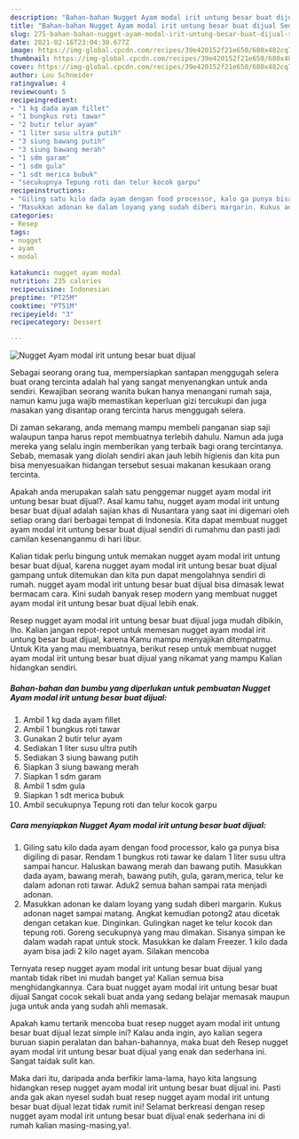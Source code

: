 ```yaml
---
description: "Bahan-bahan Nugget Ayam modal irit untung besar buat dijual Sederhana Untuk Jualan"
title: "Bahan-bahan Nugget Ayam modal irit untung besar buat dijual Sederhana Untuk Jualan"
slug: 275-bahan-bahan-nugget-ayam-modal-irit-untung-besar-buat-dijual-sederhana-untuk-jualan
date: 2021-02-16T23:04:30.677Z
image: https://img-global.cpcdn.com/recipes/39e420152f21e650/680x482cq70/nugget-ayam-modal-irit-untung-besar-buat-dijual-foto-resep-utama.jpg
thumbnail: https://img-global.cpcdn.com/recipes/39e420152f21e650/680x482cq70/nugget-ayam-modal-irit-untung-besar-buat-dijual-foto-resep-utama.jpg
cover: https://img-global.cpcdn.com/recipes/39e420152f21e650/680x482cq70/nugget-ayam-modal-irit-untung-besar-buat-dijual-foto-resep-utama.jpg
author: Lou Schneider
ratingvalue: 4
reviewcount: 5
recipeingredient:
- "1 kg dada ayam fillet"
- "1 bungkus roti tawar"
- "2 butir telur ayam"
- "1 liter susu ultra putih"
- "3 siung bawang putih"
- "3 siung bawang merah"
- "1 sdm garam"
- "1 sdm gula"
- "1 sdt merica bubuk"
- "secukupnya Tepung roti dan telur kocok garpu"
recipeinstructions:
- "Giling satu kilo dada ayam dengan food processor, kalo ga punya bisa digiling di pasar. Rendam 1 bungkus roti tawar ke dalam 1 liter susu ultra sampai hancur. Haluskan bawang merah dan bawang putih. Masukkan dada ayam, bawang merah, bawang putih, gula, garam,merica, telur ke dalam adonan roti tawar. Aduk2 semua bahan sampai rata menjadi adonan."
- "Masukkan adonan ke dalam loyang yang sudah diberi margarin. Kukus adonan naget sampai matang. Angkat kemudian potong2 atau dicetak dengan cetakan kue. Dinginkan. Gulingkan naget ke telur kocok dan tepung roti. Goreng secukupnya yang mau dimakan. Sisanya simpan ke dalam wadah rapat untuk stock. Masukkan ke dalam Freezer. 1 kilo dada ayam bisa jadi 2 kilo naget ayam. Silakan mencoba"
categories:
- Resep
tags:
- nugget
- ayam
- modal

katakunci: nugget ayam modal 
nutrition: 235 calories
recipecuisine: Indonesian
preptime: "PT25M"
cooktime: "PT51M"
recipeyield: "3"
recipecategory: Dessert

---
```



![Nugget Ayam modal irit untung besar buat dijual](https://img-global.cpcdn.com/recipes/39e420152f21e650/680x482cq70/nugget-ayam-modal-irit-untung-besar-buat-dijual-foto-resep-utama.jpg)

Sebagai seorang orang tua, mempersiapkan santapan menggugah selera buat orang tercinta adalah hal yang sangat menyenangkan untuk anda sendiri. Kewajiban seorang  wanita bukan hanya menangani rumah saja, namun kamu juga wajib memastikan keperluan gizi tercukupi dan juga masakan yang disantap orang tercinta harus menggugah selera.

Di zaman  sekarang, anda memang mampu membeli panganan siap saji walaupun tanpa harus repot membuatnya terlebih dahulu. Namun ada juga mereka yang selalu ingin memberikan yang terbaik bagi orang tercintanya. Sebab, memasak yang diolah sendiri akan jauh lebih higienis dan kita pun bisa menyesuaikan hidangan tersebut sesuai makanan kesukaan orang tercinta. 



Apakah anda merupakan salah satu penggemar nugget ayam modal irit untung besar buat dijual?. Asal kamu tahu, nugget ayam modal irit untung besar buat dijual adalah sajian khas di Nusantara yang saat ini digemari oleh setiap orang dari berbagai tempat di Indonesia. Kita dapat membuat nugget ayam modal irit untung besar buat dijual sendiri di rumahmu dan pasti jadi camilan kesenanganmu di hari libur.

Kalian tidak perlu bingung untuk memakan nugget ayam modal irit untung besar buat dijual, karena nugget ayam modal irit untung besar buat dijual gampang untuk ditemukan dan kita pun dapat mengolahnya sendiri di rumah. nugget ayam modal irit untung besar buat dijual bisa dimasak lewat bermacam cara. Kini sudah banyak resep modern yang membuat nugget ayam modal irit untung besar buat dijual lebih enak.

Resep nugget ayam modal irit untung besar buat dijual juga mudah dibikin, lho. Kalian jangan repot-repot untuk memesan nugget ayam modal irit untung besar buat dijual, karena Kamu mampu menyajikan ditempatmu. Untuk Kita yang mau membuatnya, berikut resep untuk membuat nugget ayam modal irit untung besar buat dijual yang nikamat yang mampu Kalian hidangkan sendiri.

<!--inarticleads1-->

##### Bahan-bahan dan bumbu yang diperlukan untuk pembuatan Nugget Ayam modal irit untung besar buat dijual:

1. Ambil 1 kg dada ayam fillet
1. Ambil 1 bungkus roti tawar
1. Gunakan 2 butir telur ayam
1. Sediakan 1 liter susu ultra putih
1. Sediakan 3 siung bawang putih
1. Siapkan 3 siung bawang merah
1. Siapkan 1 sdm garam
1. Ambil 1 sdm gula
1. Siapkan 1 sdt merica bubuk
1. Ambil secukupnya Tepung roti dan telur kocok garpu




<!--inarticleads2-->

##### Cara menyiapkan Nugget Ayam modal irit untung besar buat dijual:

1. Giling satu kilo dada ayam dengan food processor, kalo ga punya bisa digiling di pasar. Rendam 1 bungkus roti tawar ke dalam 1 liter susu ultra sampai hancur. Haluskan bawang merah dan bawang putih. Masukkan dada ayam, bawang merah, bawang putih, gula, garam,merica, telur ke dalam adonan roti tawar. Aduk2 semua bahan sampai rata menjadi adonan.
1. Masukkan adonan ke dalam loyang yang sudah diberi margarin. Kukus adonan naget sampai matang. Angkat kemudian potong2 atau dicetak dengan cetakan kue. Dinginkan. Gulingkan naget ke telur kocok dan tepung roti. Goreng secukupnya yang mau dimakan. Sisanya simpan ke dalam wadah rapat untuk stock. Masukkan ke dalam Freezer. 1 kilo dada ayam bisa jadi 2 kilo naget ayam. Silakan mencoba




Ternyata resep nugget ayam modal irit untung besar buat dijual yang mantab tidak ribet ini mudah banget ya! Kalian semua bisa menghidangkannya. Cara buat nugget ayam modal irit untung besar buat dijual Sangat cocok sekali buat anda yang sedang belajar memasak maupun juga untuk anda yang sudah ahli memasak.

Apakah kamu tertarik mencoba buat resep nugget ayam modal irit untung besar buat dijual lezat simple ini? Kalau anda ingin, ayo kalian segera buruan siapin peralatan dan bahan-bahannya, maka buat deh Resep nugget ayam modal irit untung besar buat dijual yang enak dan sederhana ini. Sangat taidak sulit kan. 

Maka dari itu, daripada anda berfikir lama-lama, hayo kita langsung hidangkan resep nugget ayam modal irit untung besar buat dijual ini. Pasti anda gak akan nyesel sudah buat resep nugget ayam modal irit untung besar buat dijual lezat tidak rumit ini! Selamat berkreasi dengan resep nugget ayam modal irit untung besar buat dijual enak sederhana ini di rumah kalian masing-masing,ya!.

